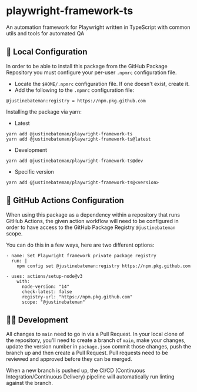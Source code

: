 # playwright-framework-ts

An automation framework for Playwright written in TypeScript  with common utils and tools for automated QA

## :wrench: Local Configuration

In order to be able to install this package from the GitHub Package Repository you must configure your per-user `.npmrc` configuration file.

- Locate the `$HOME/.npmrc` configuration file. If one doesn't exist, create it.
- Add the following to the `.npmrc` configuration file:

```
@justinebateman:registry = https://npm.pkg.github.com

```

Installing the package via yarn:

- Latest

```
yarn add @justinebateman/playwright-framework-ts
yarn add @justinebateman/playwright-framework-ts@latest
```

- Development

```
yarn add @justinebateman/playwright-framework-ts@dev
```

- Specific version

```
yarn add @justinebateman/playwright-framework-ts@<version>
```

## :muscle: GitHub Actions Configuration

When using this package as a dependency within a repository that runs GitHub Actions, the given action workflow will need to be configured in order to have access to the GitHub Package Registry `@justinebateman` scope.

You can do this in a few ways, here are two different options:

```
- name: Set Playwright framework private package registry
  run: |
    npm config set @justinebateman:registry https://npm.pkg.github.com
```

```
- uses: actions/setup-node@v3
    with:
      node-version: "14"
      check-latest: false
      registry-url: "https://npm.pkg.github.com"
      scope: "@justinebateman"
```

## :construction_worker_woman:️ Development

All changes to `main` need to go in via a Pull Request. In your local clone of
the repository, you'll need to create a branch of `main`, make your changes, update the version number in `package.json`
commit those changes, push the branch up and then create a Pull Request. Pull
requests need to be reviewed and approved before they can be merged.

When a new branch is pushed up, the CI/CD (Continuous Integration/Continuous
Delivery) pipeline will automatically run linting against the branch.